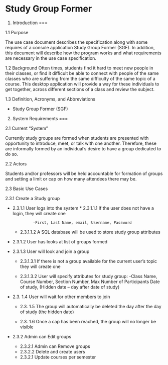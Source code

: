 Study Group Former
=======

1. Introduction
===

1.1 Purpose

The use case document describes the specification along with some requires of a console application Study Group Former (SGF). In addition, this document will describe how the program works and what requirements are necessary in the use case specification.

1.2 Background
Often times, students find it hard to meet new people in their classes, or find it difficult be able to connect with people of the same classes who are suffering from the same difficulty of the same topic of a course. This desktop application will provide a way for these individuals to get together, across different sections of a class and review the subject.

1.3 Definition, Acronyms, and Abbreviations

  * Study Group Former 		(SGF)

2. System Requirements
===

2.1 Current “System”

Currently study groups are formed when students are presented with opportunity to introduce, meet, or talk with one another. Therefore, these are informally formed by an individual’s desire to have a group dedicated to do so.

2.2 Actors

Students and/or professors will be held accountable for formation of groups and setting a limit or cap on how many attendees there may be.

2.3 Basic Use Cases

2.3.1 Create a Study group

* 2.3.1.1 User logs into the system
		* 2.3.1.1.1 If the user does not have a login, they will create one

			   -First, Last Name, email, Username, Password

	 *	2.3.1.1.2 A SQL database will be used to store study group attributes


* 2.3.1.2 User has looks at list of groups formed
* 2.3.1.3 User will look and join a group
	* 2.3.1.3.1 If there is not a group available for the current user’s topic they will create one

	*	2.3.1.3.2 User will specify attributes for study group:
			       -Class Name, Course Number, Section Number, Max Number of Participants
			        Date of study, (Hidden date – day after date of study)

* 2.3. 1.4 User will wait for other members to join

	* 2.3. 1.5 The group will automatically be deleted the day after the day of study (the hidden date)

	* 2.3. 1.6 Once a cap has been reached, the group will no longer be visible



* 2.3.2 Admin can Edit groups
	* 2.3.2.1 Admin can Remove groups
	* 2.3.2.2 Delete and create users
	* 2.3.2.1 Update courses per semester
